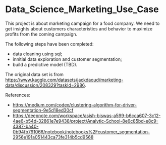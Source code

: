 # Data_Science_Marketing_Use_Case

This project is about marketing campaign for a food company. We need to get insights about customers characteristics and behavior to maximize profits from the coming campaign. 

The following steps have been completed:
- data cleaning using sql;
- innitial data exploration and customer segmentation;
- build a predictive model (TBD). 

The original data set is from https://www.kaggle.com/datasets/jackdaoud/marketing-data/discussion/208329?taskId=2986.

References:
- https://medium.com/codex/clustering-algorithm-for-driver-segmentation-9e5d18ed30cf
- https://deepnote.com/workspace/asish-biswas-a599-b6cca607-3c12-4ae6-b54d-32861e7e9438/project/Analytic-School-8e6c85bd-e8c9-4387-ba40-0b94fb791066/notebook/notebooks%2Fcustomer_segmentation-2956e191a051443ca73fe314b5cd9568
